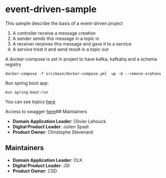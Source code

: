 # event-driven-sample

This sample describe the basis of a event-driven project

1. A controller receive a message creation
2. A sender sends this message in a topic in
3. A receiver receives this message and gave it to a service
4. A service treat it and send result in a topic out

A docker-compose is set in project to have kafka, kafkahq and a schema registry

```
docker-compose -f src/main/docker-compose.yml  up -d --remove-orphans
```

Run spring boot app: 

```
mvn spring-boot:run
``` 

You can see topics [here](http://localhost:11080)

Access to swagger [here](http://localhost:8080/swagger-ui.html)## Maintainers
* **Domain Application Leader**: Olivier Lehouck
* **Digital Product Leader**:  Julien Spadi
* **Product Owner**:  Christophe Stevenard

## Maintainers
* **Domain Application Leader**: OLK
* **Digital Product Leader**:  JSI
* **Product Owner**:  CSD
